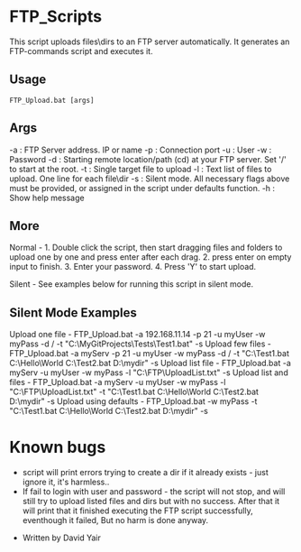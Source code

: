# FTP_Scripts
This script uploads files\dirs to an FTP server automatically. It generates an FTP-commands script and executes it.
 
## Usage
	FTP_Upload.bat [args]
 
## Args
  -a  :   FTP Server address. IP or name
  -p  :   Connection port 
  -u  :   User 
  -w  :   Password
  -d  :   Starting remote location/path (cd) at your FTP server. Set '/' to start at the root.
  -t  :   Single target file to upload
  -l  :   Text list of files to upload. One line for each file\dir
  -s  :   Silent mode. All necessary flags above must be provided, or assigned in the script under defaults function.
  -h  :   Show help message

## More
   Normal - 1. Double click the script, then start dragging files and folders to upload one by one and press enter after each drag.
            2. press enter on empty input to finish.
            3. Enter your password.
            4. Press 'Y' to start upload.
    
   Silent - See examples below for running this script in silent mode.
 
 
## Silent Mode Examples
   Upload one file        -  FTP_Upload.bat -a 192.168.11.14 -p 21 -u myUser -w myPass -d / -t "C:\MyGitProjects\Tests\Test1.bat" -s
   Upload few files       -  FTP_Upload.bat -a myServ -p 21 -u myUser -w myPass -d / -t "C:\Test1.bat C:\Hello\World C:\Test2.bat D:\mydir" -s
   Upload list file  	   -  FTP_Upload.bat -a myServ -u myUser -w myPass -l "C:\FTP\UploadList.txt" -s
   Upload list and files  -  FTP_Upload.bat -a myServ -u myUser -w myPass -l "C:\FTP\UploadList.txt" -t "C:\Test1.bat C:\Hello\World C:\Test2.bat D:\mydir" -s
   Upload using defaults  -  FTP_Upload.bat -w myPass -t "C:\Test1.bat C:\Hello\World C:\Test2.bat D:\mydir" -s
 
 
# Known bugs
   * script will print errors trying to create a dir if it already exists - just ignore it, it's harmless..
   * If fail to login with user and password - the script will not stop, and will still try to upload
        listed files and dirs but with no success. After that it will print that it finished executing
        the FTP script successfully, eventhough it failed, But no harm is done anyway.
 
 
- Written by David Yair